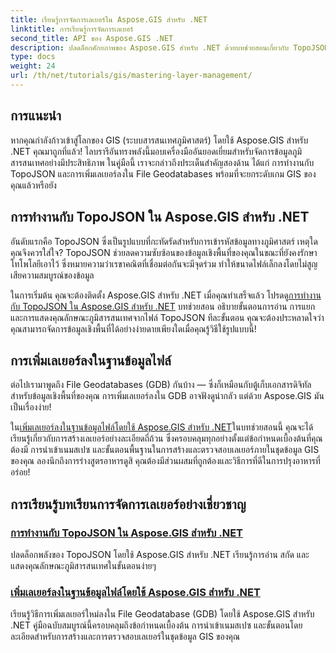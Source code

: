 ```yaml
---
title: เรียนรู้การจัดการเลเยอร์ใน Aspose.GIS สำหรับ .NET
linktitle: การเรียนรู้การจัดการเลเยอร์
second_title: API ของ Aspose.GIS .NET
description: ปลดล็อกศักยภาพของ Aspose.GIS สำหรับ .NET ด้วยบทช่วยสอนเกี่ยวกับ TopoJSON และ File Geodatabases ทำให้การจัดการเลเยอร์ของคุณง่ายขึ้น
type: docs
weight: 24
url: /th/net/tutorials/gis/mastering-layer-management/
---
```

## การแนะนำ

หากคุณกำลังก้าวเข้าสู่โลกของ GIS (ระบบสารสนเทศภูมิศาสตร์) โดยใช้ Aspose.GIS สำหรับ .NET คุณมาถูกที่แล้ว! ไลบรารีอันทรงพลังนี้มอบเครื่องมืออันยอดเยี่ยมสำหรับจัดการข้อมูลภูมิสารสนเทศอย่างมีประสิทธิภาพ ในคู่มือนี้ เราจะกล่าวถึงประเด็นสำคัญสองด้าน ได้แก่ การทำงานกับ TopoJSON และการเพิ่มเลเยอร์ลงใน File Geodatabases พร้อมที่จะยกระดับเกม GIS ของคุณแล้วหรือยัง

## การทำงานกับ TopoJSON ใน Aspose.GIS สำหรับ .NET

อันดับแรกคือ TopoJSON ซึ่งเป็นรูปแบบที่กะทัดรัดสำหรับการเข้ารหัสข้อมูลทางภูมิศาสตร์ เหตุใดคุณจึงควรใส่ใจ? TopoJSON ช่วยลดความซับซ้อนของข้อมูลเชิงพื้นที่ของคุณในขณะที่ยังคงรักษาโทโพโลยีเอาไว้ ซึ่งหมายความว่าเรขาคณิตที่เชื่อมต่อกันจะมีจุดร่วม ทำให้ขนาดไฟล์เล็กลงโดยไม่สูญเสียความสมบูรณ์ของข้อมูล 

 ในการเริ่มต้น คุณจะต้องติดตั้ง Aspose.GIS สำหรับ .NET เมื่อคุณทำเสร็จแล้ว โปรดดู[การทำงานกับ TopoJSON ใน Aspose.GIS สำหรับ .NET](./working-with-topojson/) บทช่วยสอน อธิบายขั้นตอนการอ่าน การแยก และการแสดงคุณลักษณะภูมิสารสนเทศจากไฟล์ TopoJSON ทีละขั้นตอน คุณจะต้องประหลาดใจว่าคุณสามารถจัดการข้อมูลเชิงพื้นที่ได้อย่างง่ายดายเพียงใดเมื่อคุณรู้วิธีใช้รูปแบบนี้!

## การเพิ่มเลเยอร์ลงในฐานข้อมูลไฟล์

ต่อไปเรามาพูดถึง File Geodatabases (GDB) กันบ้าง — ซึ่งก็เหมือนกับตู้เก็บเอกสารดิจิทัลสำหรับข้อมูลเชิงพื้นที่ของคุณ การเพิ่มเลเยอร์ลงใน GDB อาจฟังดูน่ากลัว แต่ด้วย Aspose.GIS มันเป็นเรื่องง่าย! 

 ใน[เพิ่มเลเยอร์ลงในฐานข้อมูลไฟล์โดยใช้ Aspose.GIS สำหรับ .NET](./add-layer-to-file-geo-database/)ในบทช่วยสอนนี้ คุณจะได้เรียนรู้เกี่ยวกับการสร้างเลเยอร์อย่างละเอียดถี่ถ้วน ซึ่งครอบคลุมทุกอย่างตั้งแต่ข้อกำหนดเบื้องต้นที่คุณต้องมี การนำเข้าเนมสเปซ และขั้นตอนพื้นฐานในการสร้างและตรวจสอบเลเยอร์ภายในชุดข้อมูล GIS ของคุณ ลองนึกถึงการร่างสูตรอาหารดูสิ คุณต้องมีส่วนผสมที่ถูกต้องและวิธีการที่ดีในการปรุงอาหารที่อร่อย!

## การเรียนรู้บทเรียนการจัดการเลเยอร์อย่างเชี่ยวชาญ
### [การทำงานกับ TopoJSON ใน Aspose.GIS สำหรับ .NET](./working-with-topojson/)
ปลดล็อกพลังของ TopoJSON โดยใช้ Aspose.GIS สำหรับ .NET เรียนรู้การอ่าน สกัด และแสดงคุณลักษณะภูมิสารสนเทศในขั้นตอนง่ายๆ
### [เพิ่มเลเยอร์ลงในฐานข้อมูลไฟล์โดยใช้ Aspose.GIS สำหรับ .NET](./add-layer-to-file-geo-database/)
เรียนรู้วิธีการเพิ่มเลเยอร์ใหม่ลงใน File Geodatabase (GDB) โดยใช้ Aspose.GIS สำหรับ .NET คู่มือฉบับสมบูรณ์นี้ครอบคลุมถึงข้อกำหนดเบื้องต้น การนำเข้าเนมสเปซ และขั้นตอนโดยละเอียดสำหรับการสร้างและการตรวจสอบเลเยอร์ในชุดข้อมูล GIS ของคุณ